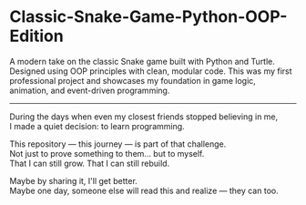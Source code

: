 # Classic-Snake-Game-Python-OOP-Edition
A modern take on the classic Snake game built with Python and Turtle. Designed using OOP principles with clean, modular code. This was my first professional project and showcases my foundation in game logic, animation, and event-driven programming.
************************************************************************************************************************************************************
During the days when even my closest friends stopped believing in me,  
I made a quiet decision: to learn programming.

This repository — this journey — is part of that challenge.  
Not just to prove something to them… but to myself.  
That I can still grow. That I can still rebuild.

Maybe by sharing it, I'll get better.  
Maybe one day, someone else will read this and realize — they can too.

